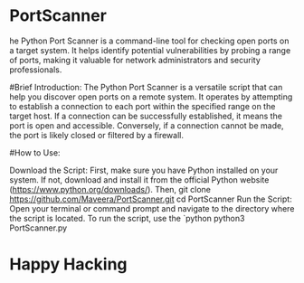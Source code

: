 # PortScanner
he Python Port Scanner is a command-line tool for checking open ports on a target system. It helps identify potential vulnerabilities by probing a range of ports, making it valuable for network administrators and security professionals.

#Brief Introduction:
The Python Port Scanner is a versatile script that can help you discover open ports on a remote system. It operates by attempting to establish a connection to each port within the specified range on the target host. If a connection can be successfully established, it means the port is open and accessible. Conversely, if a connection cannot be made, the port is likely closed or filtered by a firewall.

#How to Use:

Download the Script: First, make sure you have Python installed on your system. If not, download and install it from the official Python website (https://www.python.org/downloads/). Then,
git clone https://github.com/Maveera/PortScanner.git
cd PortScanner
Run the Script: Open your terminal or command prompt and navigate to the directory where the script is located. To run the script, use the `python
python3 PortScanner.py

# Happy Hacking
